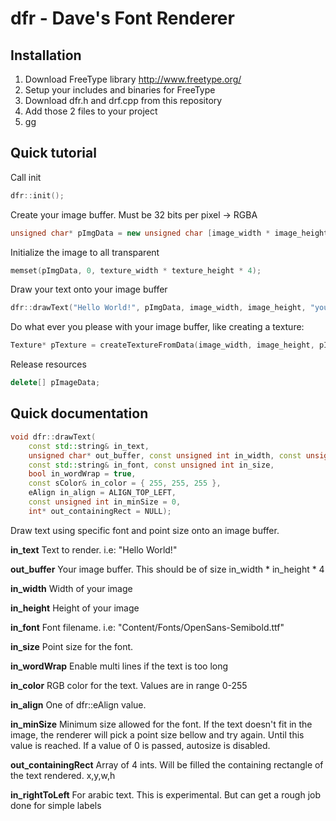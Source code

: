# dfr - Dave's Font Renderer

## Installation
1. Download FreeType library http://www.freetype.org/
2. Setup your includes and binaries for FreeType
3. Download dfr.h and drf.cpp from this repository
4. Add those 2 files to your project
5. gg

## Quick tutorial
Call init
``` cpp
dfr::init();
```
Create your image buffer. Must be 32 bits per pixel -> RGBA
``` cpp
unsigned char* pImgData = new unsigned char [image_width * image_height * 4];
```
Initialize the image to all transparent
``` cpp
memset(pImgData, 0, texture_width * texture_height * 4);
```
Draw your text onto your image buffer
``` cpp
dfr::drawText("Hello World!", pImgData, image_width, image_height, "yourFontFile.ttf", 24);
```
Do what ever you please with your image buffer, like creating a texture:
``` cpp
Texture* pTexture = createTextureFromData(image_width, image_height, pImgData); // This is not part of dfr
```
Release resources
``` cpp
delete[] pImageData;
```

## Quick documentation
``` cpp
void dfr::drawText(
	const std::string& in_text,
	unsigned char* out_buffer, const unsigned int in_width, const unsigned int in_height,
	const std::string& in_font, const unsigned int in_size,
	bool in_wordWrap = true,
	const sColor& in_color = { 255, 255, 255 },
	eAlign in_align = ALIGN_TOP_LEFT,
	const unsigned int in_minSize = 0,
	int* out_containingRect = NULL);
```
Draw text using specific font and point size onto an image buffer.

**in_text** Text to render. i.e: "Hello World!"

**out_buffer** Your image buffer. This should be of size in_width * in_height * 4

**in_width** Width of your image

**in_height** Height of your image

**in_font** Font filename. i.e: "Content/Fonts/OpenSans-Semibold.ttf"

**in_size** Point size for the font.

**in_wordWrap** Enable multi lines if the text is too long

**in_color** RGB color for the text. Values are in range 0-255

**in_align** One of dfr::eAlign value.

**in_minSize** Minimum size allowed for the font. If the text doesn't fit in the image,
the renderer will pick a point size bellow and try again. Until this value is reached.
If a value of 0 is passed, autosize is disabled.

**out_containingRect** Array of 4 ints. Will be filled the containing rectangle of the text
rendered. x,y,w,h

**in_rightToLeft** For arabic text. This is experimental. But can get a rough job done
for simple labels
